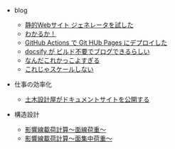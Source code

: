 - blog

  - [静的Webサイト ジェネレータを試した](blog/2023-05-20.md)
  - [わかるか！](blog/2023-05-21.md)
  - [GitHub Actions で Git HUb Pages にデプロイした](blog/2023-05-22.md)
  - [docsify が ビルド不要でブログできるらしい](blog/2023-06-01.md)
  - [なんだこれかっこよすぎる](blog/2023-06-02.md)
  - [これじゃスケールしない](../traningtrading/blog/2023-06-03.md)

- 仕事の効率化

  - [土木設計屋がドキュメントサイトを公開する](仕事の効率化/このサイトを公開するまでの記録.md)

- 構造設計

  - [影響線載荷計算～面線荷重～](構造設計/影響線載荷計算～面線荷重～.md)
  - [影響線載荷計算～面集中荷重～](構造設計/影響線載荷計算～面集中荷重～.md)

